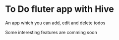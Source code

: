 # To Do fluter app with Hive

An app which you can add, edit and delete todos

Some interesting features are comming soon

